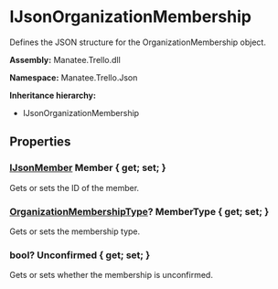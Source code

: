 # IJsonOrganizationMembership

Defines the JSON structure for the OrganizationMembership object.

**Assembly:** Manatee.Trello.dll

**Namespace:** Manatee.Trello.Json

**Inheritance hierarchy:**

- IJsonOrganizationMembership

## Properties

### [IJsonMember](IJsonMember#ijsonmember) Member { get; set; }

Gets or sets the ID of the member.

### [OrganizationMembershipType](OrganizationMembershipType#organizationmembershiptype)? MemberType { get; set; }

Gets or sets the membership type.

### bool? Unconfirmed { get; set; }

Gets or sets whether the membership is unconfirmed.

